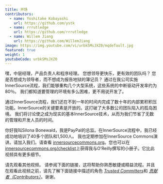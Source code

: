 ```yaml
---
title: 开场
contributors:
  - name: Yoshitake Kobayashi
    url: https://github.com/ystk
  - name: rrrutledge
    url: https://github.com/rrrutledge
  - name: Willem Jiang
    url: https://github.com/WillemJiang
image: https://img.youtube.com/vi/urbkSMsJXZ0/mqdefault.jpg
featured: true
weight: 1
youtubeCode: urbkSMsJXZ0
---
```

<div class="paragraph">
<p>嘿，中层经理，产品负责人和程序经理。
您想领导更快乐，更有效的团队吗？
您是否想成为领导者，而不想成为报告地狱的簿记员？
通过在我公司实施InnerSource流程，我们能够重构几个大型系统，这些系统的中断驱动开发率约为80％。
我们都知道要管理的环境有多么困难，更不用说开发了。</p>
</div>
<div class="paragraph">
<p>通过InnerSource流程，我们还在不到一年的时间内完成了数十年的内部累积积压功能。InnerSource的关键要素是开放的。这打破了大多数公司团队陷入的孤岛困境。
我们将讨论使之成为现实的基本InnerSource技术，从而为我们节省了无数的管理和开发人员的时间。</p>
</div>
<div class="paragraph">
<p>你好我叫Silona Bonewald，我是PayPal的总监。在InnerSource流程中，我已经成功地培训了40多个团队和1,500人。 我也定期参加在InnerSource Commons演讲。请加入我们。请查看 <a href="http://innersourcecommons.org/">innersourcecommons.org</a>。您也可以在 <a href="http://innersourcecommons.org/checklist">innersourcecommons.org/checklist</a>上获得我与O&#8217;Reilly撰写的小册子。它比此视频具有更多细节。</p>
</div>
<div class="paragraph">
<p>请先观看其他视频。
请参阅下面的链接，这将帮助你熟悉敏捷或精益流程。并且在观看此视频之前，请先了解下面链接中描述的角色 <a href="https://innersourcecommons.org/zh/learn/learning-path/trusted-committer"><em>Trusted Committers</em></a>和 <a href="https://innersourcecommons.org/zh/learn/learning-path/contributor"><em>贡献者（Contributors）</em></a>。谢谢。</p>
</div>
<!--- This file autogenerated from https://github.com/InnerSourceCommons/InnerSourceLearningPath/blob/master/scripts -->